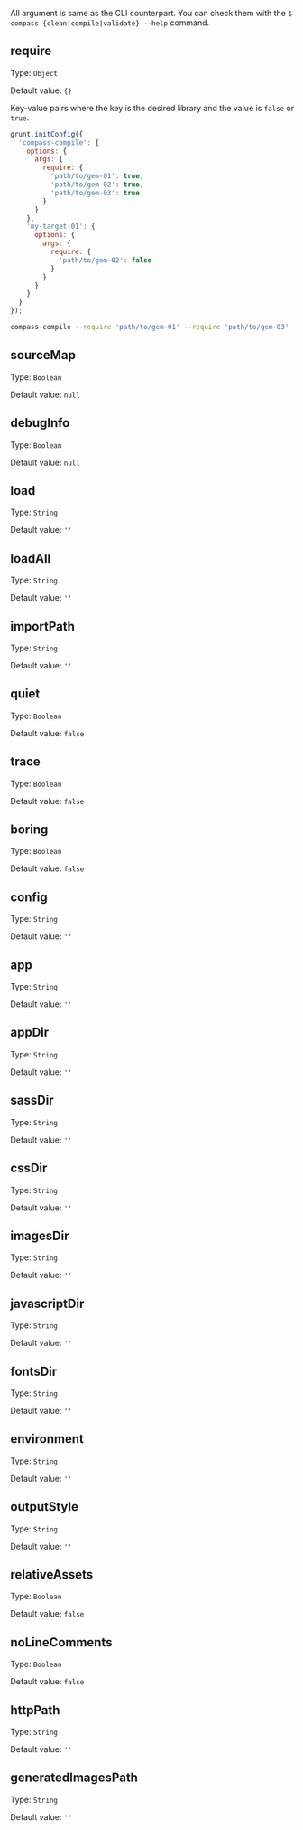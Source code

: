 All argument is same as the CLI counterpart.
You can check them with the `$ compass {clean|compile|validate} --help` command.

## require

Type: `Object`

Default value: `{}`

Key-value pairs where the key is the desired library and the value is `false` or
`true`.

```javascript
grunt.initConfig({
  'compass-compile': {
    options: {
      args: {
        require: {
          'path/to/gem-01': true,
          'path/to/gem-02': true,
          'path/to/gem-03': true
        }
      }
    },
    'my-target-01': {
      options: {
        args: {
          require: {
            'path/to/gem-02': false
          }
        }
      }
    }
  }
});
```


```bash
compass-compile --require 'path/to/gem-01' --require 'path/to/gem-03'
```


## sourceMap

Type: `Boolean`

Default value: `null`


## debugInfo

Type: `Boolean`

Default value: `null`


## load

Type: `String`

Default value: `''`


## loadAll

Type: `String`

Default value: `''`


## importPath

Type: `String`

Default value: `''`


## quiet

Type: `Boolean`

Default value: `false`


## trace

Type: `Boolean`

Default value: `false`


## boring

Type: `Boolean`

Default value: `false`


## config

Type: `String`

Default value: `''`


## app

Type: `String`

Default value: `''`


## appDir

Type: `String`

Default value: `''`


## sassDir

Type: `String`

Default value: `''`


## cssDir

Type: `String`

Default value: `''`


## imagesDir

Type: `String`

Default value: `''`


## javascriptDir

Type: `String`

Default value: `''`


## fontsDir

Type: `String`

Default value: `''`


## environment

Type: `String`

Default value: `''`


## outputStyle

Type: `String`

Default value: `''`


## relativeAssets

Type: `Boolean`

Default value: `false`


## noLineComments

Type: `Boolean`

Default value: `false`


## httpPath

Type: `String`

Default value: `''`


## generatedImagesPath

Type: `String`

Default value: `''`
